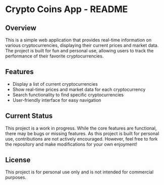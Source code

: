 # Crypto Coins App - README

## Overview
This is a simple web application that provides real-time information on various cryptocurrencies, displaying their current prices and market data. The project is built for fun and personal use, allowing users to track the performance of their favorite cryptocurrencies.

## Features
- Display a list of current cryptocurrencies
- Show real-time prices and market data for each cryptocurrency
- Search functionality to find specific cryptocurrencies
- User-friendly interface for easy navigation


## Current Status
This project is a work in progress. While the core features are functional, there may be bugs or missing features.
As this project is built for personal use, contributions are not actively encouraged. However, feel free to fork the repository and make modifications for your own enjoyment!

## License
This project is for personal use only and is not intended for commercial purposes.
